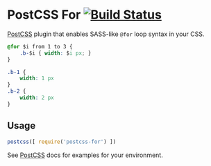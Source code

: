 # PostCSS For [![Build Status](https://travis-ci.org/antyakushev/postcss-for.svg)](https://travis-ci.org/antyakushev/postcss-for)

[PostCSS] plugin that enables SASS-like `@for` loop syntax in your CSS.

[PostCSS]: https://github.com/postcss/postcss

```css
@for $i from 1 to 3 { 
	.b-$i { width: $i px; } 
}
```

```css
.b-1 {
    width: 1 px
}
.b-2 {
    width: 2 px
}
```

## Usage

```js
postcss([ require('postcss-for') ])
```

See [PostCSS] docs for examples for your environment.
